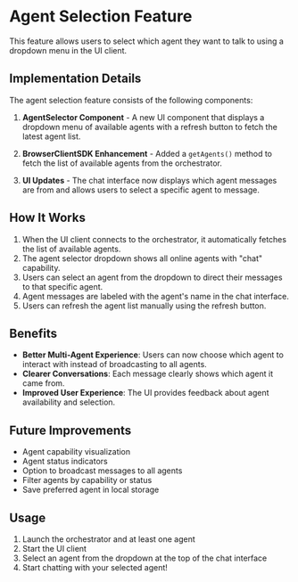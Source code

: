 # Agent Selection Feature

This feature allows users to select which agent they want to talk to using a dropdown menu in the UI client. 

## Implementation Details

The agent selection feature consists of the following components:

1. **AgentSelector Component** - A new UI component that displays a dropdown menu of available agents with a refresh button to fetch the latest agent list.

2. **BrowserClientSDK Enhancement** - Added a `getAgents()` method to fetch the list of available agents from the orchestrator.

3. **UI Updates** - The chat interface now displays which agent messages are from and allows users to select a specific agent to message.

## How It Works

1. When the UI client connects to the orchestrator, it automatically fetches the list of available agents.
2. The agent selector dropdown shows all online agents with "chat" capability.
3. Users can select an agent from the dropdown to direct their messages to that specific agent.
4. Agent messages are labeled with the agent's name in the chat interface.
5. Users can refresh the agent list manually using the refresh button.

## Benefits

- **Better Multi-Agent Experience**: Users can now choose which agent to interact with instead of broadcasting to all agents.
- **Clearer Conversations**: Each message clearly shows which agent it came from.
- **Improved User Experience**: The UI provides feedback about agent availability and selection.

## Future Improvements

- Agent capability visualization
- Agent status indicators
- Option to broadcast messages to all agents
- Filter agents by capability or status
- Save preferred agent in local storage

## Usage

1. Launch the orchestrator and at least one agent
2. Start the UI client
3. Select an agent from the dropdown at the top of the chat interface
4. Start chatting with your selected agent! 
